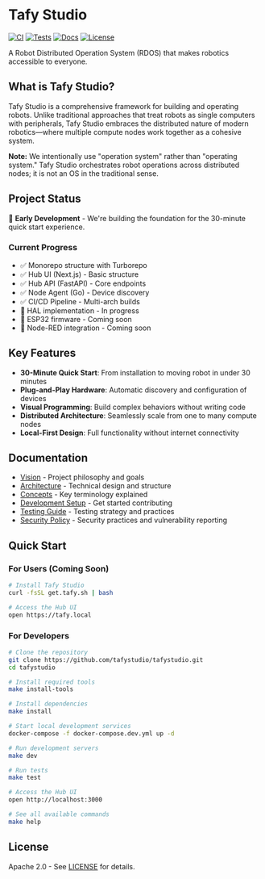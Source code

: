 # Tafy Studio

[![CI](https://github.com/tafystudio/tafystudio/actions/workflows/ci.yml/badge.svg)](https://github.com/tafystudio/tafystudio/actions/workflows/ci.yml)
[![Tests](https://github.com/tafystudio/tafystudio/actions/workflows/test.yml/badge.svg)](https://github.com/tafystudio/tafystudio/actions/workflows/test.yml)
[![Docs](https://github.com/tafystudio/tafystudio/actions/workflows/docs.yml/badge.svg)](https://github.com/tafystudio/tafystudio/actions/workflows/docs.yml)
[![License](https://img.shields.io/badge/License-Apache_2.0-blue.svg)](https://opensource.org/licenses/Apache-2.0)

A Robot Distributed Operation System (RDOS) that makes robotics accessible to everyone.

## What is Tafy Studio?

Tafy Studio is a comprehensive framework for building and operating robots. Unlike traditional approaches that treat robots as single computers with peripherals,
Tafy Studio embraces the distributed nature of modern robotics—where multiple compute nodes work together as a cohesive system.

**Note:** We intentionally use "operation system" rather than "operating system." Tafy Studio orchestrates robot operations across distributed nodes; it is not an OS in the traditional sense.

## Project Status

🚧 **Early Development** - We're building the foundation for the 30-minute quick start experience.

### Current Progress

- ✅ Monorepo structure with Turborepo
- ✅ Hub UI (Next.js) - Basic structure
- ✅ Hub API (FastAPI) - Core endpoints
- ✅ Node Agent (Go) - Device discovery
- ✅ CI/CD Pipeline - Multi-arch builds
- 🚧 HAL implementation - In progress
- 🚧 ESP32 firmware - Coming soon
- 🚧 Node-RED integration - Coming soon

## Key Features

- **30-Minute Quick Start**: From installation to moving robot in under 30 minutes
- **Plug-and-Play Hardware**: Automatic discovery and configuration of devices
- **Visual Programming**: Build complex behaviors without writing code
- **Distributed Architecture**: Seamlessly scale from one to many compute nodes
- **Local-First Design**: Full functionality without internet connectivity

## Documentation

- [Vision](docs/VISION.md) - Project philosophy and goals
- [Architecture](docs/ARCHITECTURE.md) - Technical design and structure
- [Concepts](docs/CONCEPTS.md) - Key terminology explained
- [Development Setup](docs/DEVELOPMENT_SETUP.md) - Get started contributing
- [Testing Guide](docs/TESTING.md) - Testing strategy and practices
- [Security Policy](docs/SECURITY.md) - Security practices and vulnerability reporting

## Quick Start

### For Users (Coming Soon)

```bash
# Install Tafy Studio
curl -fsSL get.tafy.sh | bash

# Access the Hub UI
open https://tafy.local
```

### For Developers

```bash
# Clone the repository
git clone https://github.com/tafystudio/tafystudio.git
cd tafystudio

# Install required tools
make install-tools

# Install dependencies
make install

# Start local development services
docker-compose -f docker-compose.dev.yml up -d

# Run development servers
make dev

# Run tests
make test

# Access the Hub UI
open http://localhost:3000

# See all available commands
make help
```

## License

Apache 2.0 - See [LICENSE](LICENSE) for details.
